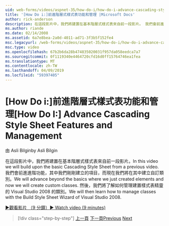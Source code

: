 ```yaml
---
uid: web-forms/videos/aspnet-35/how-do-i/how-do-i-advance-cascading-style-sheet-features-and-management
title: '[How Do i:]前進階層式樣式表功能和管理 |Microsoft Docs'
author: rick-anderson
description: 在這段影片中，我們將建置在基本階層式樣式表來自前一段影片。 我們會前進的基本概念以外，我們剛剛建立的項目和...
ms.author: riande
ms.date: 02/14/2008
ms.assetid: 6a7e8bea-2a0d-4011-ad71-3f3b5f152fe4
msc.legacyurl: /web-forms/videos/aspnet-35/how-do-i/how-do-i-advance-cascading-style-sheet-features-and-management
msc.type: video
ms.openlocfilehash: 67b2b6da28b474835020031f957da058eedca7a7
ms.sourcegitcommit: 0f1119340e4464720cfd16d0ff15764746ea1fea
ms.translationtype: MT
ms.contentlocale: zh-TW
ms.lasthandoff: 04/09/2019
ms.locfileid: "59397405"
---
```

# <a name="how-do-i-advance-cascading-style-sheet-features-and-management"></a><span data-ttu-id="8736a-104">[How Do i:]前進階層式樣式表功能和管理</span><span class="sxs-lookup"><span data-stu-id="8736a-104">[How Do I:] Advance Cascading Style Sheet Features and Management</span></span>

<span data-ttu-id="8736a-105">由 Asli Bilgin</span><span class="sxs-lookup"><span data-stu-id="8736a-105">by Asli Bilgin</span></span>

<span data-ttu-id="8736a-106">在這段影片中，我們將建置在基本階層式樣式表來自前一段影片。</span><span class="sxs-lookup"><span data-stu-id="8736a-106">In this video we will build upon the basic Cascading Style Sheet from a previous video.</span></span> <span data-ttu-id="8736a-107">我們會前進進階功能，其中我們剛剛建立的項目，而現在我們將在其中建立自訂類別。</span><span class="sxs-lookup"><span data-stu-id="8736a-107">We will advance beyond the basics where we just created elements and now we will create custom classes.</span></span> <span data-ttu-id="8736a-108">然後，我們將了解如何管理建置樣式表精靈的 Visual Studio 2008 的類別。</span><span class="sxs-lookup"><span data-stu-id="8736a-108">We will then learn how to manage classes with the Build Style Sheet Wizard of Visual Studio 2008.</span></span>

[<span data-ttu-id="8736a-109">&#9654;觀看影片 （9 分鐘）</span><span class="sxs-lookup"><span data-stu-id="8736a-109">&#9654; Watch video (9 minutes)</span></span>](https://channel9.msdn.com/Blogs/ASP-NET-Site-Videos/how-do-i-advance-cascading-style-sheet-features-and-management)

> [!div class="step-by-step"]
> <span data-ttu-id="8736a-110">[上一頁](how-do-i-adding-elements-to-a-css-file-and-create-new-css-on-the-fly.md)
> [下一頁](how-do-i-converting-a-net-20-windows-forms-application-to-net-35.md)</span><span class="sxs-lookup"><span data-stu-id="8736a-110">[Previous](how-do-i-adding-elements-to-a-css-file-and-create-new-css-on-the-fly.md)
[Next](how-do-i-converting-a-net-20-windows-forms-application-to-net-35.md)</span></span>
